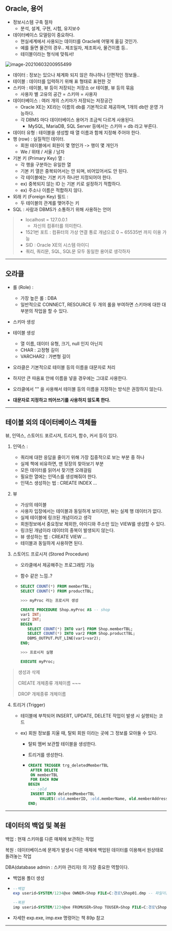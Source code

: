 ## Oracle, 용어

- 정보시스템 구축 절차
  - 분석, 설계, 구현, 시험, 유지보수
- 데이터베이스 모델링이 중요하다.
  - 현실세계에서 사용되는 데이터를 Oracle에 어떻게 옮길 것인가.
  - 예를 들면 물건의 경우.. 제조일자, 제조회사, 물건이름 등..
  - 테이블이라는 형식에 맞춰서!

![image-20210603200955499](img/1.png)

- 데이터 : 정보는 있으나 체계화 되지 않은 하나하나 단편적인 정보들..
- 테이블 : 데이터를 입력하기 위해 표 형태로 표현한 것
- 스키마 : 테이블, 뷰 등이 저장되는 저장소 or 테이블, 뷰 등의 묶음
  - 사용자 별 고유의 공간 = 스키마 = 사용자
- 데이터베이스 : 여러 개의 스키마가 저장되는 저장공간
  - Oracle XE는 XE라는 이름의 db를 기본적으로 제공하며, 1개의 db만 운영 가능하다.
  - 각 DBMS 마다 데이터베이스 용어가 조금씩 다르게 사용된다.
    - MySQL, MariaDB, SQL Server 등에서는 스키마 = db 라고 부른다.
- 데이터 유형 : 테이블을 생성할 때 열 이름과 함께 지정해 주어야 한다.
- 행 (row) : 실질적인 데이터.
  - 회원 테이블에서 회원이 몇 명인가 -> 행이 몇 개인가
  - We / 위태 / 서울 / 남자
- 기본 키 (Primary Key) 열 : 
  - 각 행을 구분하는 유일한 열
  - 기본 키 열은 중복되어서는 안 되며, 비어있어서도 안 된다.
  - 각 테이블에는 기본 키가 하나만 지정되어야 한다.
  - ex) 중복되지 않는 ID 는 기본 키로 설정하기 적합하다.
  - ex) 주소나 이름은 적합하지 않다.
- 외래 키 (Foreign Key) 필드 :
  - 두 테이블의 관계를 맺어주는 키
- SQL : 사람과 DBMS가 소통하기 위해 사용하는 언어

> - localhost = 127.0.0.1
>   - 자신의 컴퓨터를 의미한다.
> - 1521번 포트 : 컴퓨터의 가상 연결 통로 개념으로 0 ~ 65535번 까지 이용 가능
> - SID : Oracle XE의 시스템 아이디
> - 쿼리, 쿼리문, SQL, SQL문 모두 동일한 용어로 생각하자

---

## 오라클

- 롤 (Role) :
  - 가장 높은 롤 : DBA
  - 일반적으로 CONNECT, RESOURCE 두 개의 롤을 부여하면 스키마에 대한 대부분의 작업을 할 수 있다.

- 스키마 생성
- 테이블 생성
  - 열 이름, 데이터 유형, 크기, null 인지 아닌지
  - CHAR : 고정형 길이
  - VARCHAR2 : 가변형 길이
- 오라클은 기본적으로 테이블 등의 이름을 대문자로 처리
- 하지만 큰 따옴표 안에 이름을 넣을 경우에는 그대로 사용한다.
- 오라클에서 "" 을 사용해서 테이블 등의 이름을 지정하는 방식은 권장하지 않는다.
- **대문자로 지정하고 띄어쓰기를 사용하지 않도록 한다.**

---

## 테이블 외의 데이터베이스 객체들

뷰, 인덱스, 스토어드 포르시저, 트리거, 함수, 커서 등이 있다.

1. 인덱스 :

   - 쿼리에 대한 응답을 줄이기 위해 가장 집중적으로 보는 부분 중 하나
   - 실제 책에 비유하면, 맨 뒷장의 찾아보기 부분
   - 모든 데이터를 읽어서 찾기엔 오래걸림
   - 필요한 열에는 인덱스를 생성해줘야 한다.
   - 인덱스 생성하는 법 : CREATE INDEX ...

2. 뷰

   - 가상의 테이블
   - 사용자 입장에서는 테이블과 동일하게 보이지만, 뷰는 실제 행 데이터가 없다.
   - 실제 테이블에 링크된 개념이라고 생각
   - 회원정보에서 중요정보 제외한, 아이디와 주소만 있는 VIEW를 생성할 수 있다.
   - 링크된 개념이라 데이터의 중복이 발생되지 않는다.
   - 뷰 생성하는 법 : CREATE VIEW ...
   - 테이블과 동일하게 사용하면 된다.

3. 스토어드 프로시저 (Stored Procedure)

   - 오라클에서 제공해주는 프로그래밍 기능

   - 함수 같은 느낌..?

   - ```sql
     SELECT COUNT(*) FROM memberTBL;
     SELECT COUNT(*) FROM productTBL;
     
     >>> myProc 라는 프로시저 생성
     
     CREATE PROCEDURE Shop.myProc AS -- shop
     var1 INT;
     var2 INT;
     BEGIN
     	SELECT COUNT(*) INTO var1 FROM Shop.memberTBL;
     	SELECT COUNT(*) INTO var2 FROM Shop.productTBL;
     	DBMS_OUTPUT.PUT_LINE(var1+var2);
     END;
     
     >>> 프로시저 실행
     
     EXECUTE myProc;
     ```

> 생성과 삭제
>
> CREATE 개체종류 개체이름 ~~~
>
> DROP 개체종류 개체이름 

4. 트리거 (Trigger)

   - 테이블에 부착되어 INSERT, UPDATE, DELETE 작업이 발생 시 실행되는 코드

   - ex) 회원 정보를 지울 때, 탈퇴 회원 이라는 곳에 그 정보를 모아둘 수 있다.

     - 탈퇴 멤버 보관할 테이블을 생성한다.

     - 트리거를 생성한다.

     - ```sql
       CREATE TRIGGER trg_deletedMemberTBL
       	AFTER DELETE
       	ON memberTBL
       	FOR EACH ROW
       BEGIN
       	-- :old
       	INSERT INTO deletedMemberTBL
       		VALUES(:old.memberID, :old.memberName, old.memberAddress, SYSDATE());
       END;
       ```

---

## 데이터의 백업 및 복원

백업 : 현재 스키마를 다른 매체에 보관하는 작업

복원 : 데이터베이스에 문제가 발생시 다른 매체에 백업된 데이터를 이용해서 원상태로 돌려놓는 작업

DBA(database admin : 스키마 관리자) 의 가장 중요한 역할이다.

- 백업용 폴더 생성

- ```sql
  --백업
  exp userid=SYSTEM/1234@xe OWNER=Shop FILE=C:경로\Shop01.dmp -- 파일이름
  
  --복원
  imp userid=SYSTEM/1234@xe FROMUSER=Shop TOUSER=Shop FILE=C:경로\Shop01.dmp TABLES=(productTBL)
  ```

- 자세한 exp.exe, imp.exe 명령어는 책 89p 참고

---

